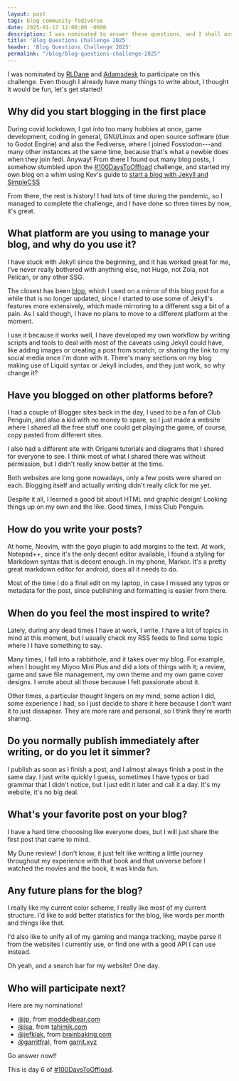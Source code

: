 ```yaml
---
layout: post
tags: blog community fediverse
date: 2025-01-17 12:00:00 -0600
description: I was nominated to answer these questions, and I shall answer.
title: 'Blog Questions Challenge 2025'
header: 'Blog Questions Challenge 2025'
permalink: "/blog/blog-questions-challenge-2025"
---
```


I was nominated by [RLDane](https://rldane.space/blog-questions-challenge-2025.html) and [Adamsdesk](https://www.adamsdesk.com/posts/blog-questions-challenge-2025) to participate on this challenge. Even though I already have many things to write about, I thought it would be fun, let's get started!

## Why did you start blogging in the first place

During covid lockdown, I got into too many hobbies at once, game development, coding in general, GNU/Linux and open source software (due to Godot Engine) and also the Fediverse, where I joined Fosstodon---and many other instances at the same time, because that's what a newbie does when they join fedi.
Anyway! From there I found out many blog posts, I somehow stumbled upon the [#100DaysToOffload](https://100daystooffload.com) challenge, and started my own blog on a whim using Kev's guide to [start a blog with Jekyll and SimpleCSS](https://kevquirk.com/blog/how-to-build-jekyll-site-simple-css)

From there, the rest is history! I had lots of time during the pandemic, so I managed to complete the challenge, and I have done so three times by now, it's great.

## What platform are you using to manage your blog, and why do you use it?

I have stuck with Jekyll since the beginning, and it has worked great for me, I've never really bothered with anything else, not Hugo, not Zola, not Pelican, or any other SSG.

The closest has been [blop](https://gitlab.com/uoou/blop), which I used on a mirror of this blog post for a while that is no longer updated, since I started to use some of Jekyll's features more extensively, which made mirroring to a different ssg a bit of a pain. As I said though, I have no plans to move to a different platform at the moment.

I use it because it works well, I have developed my own workflow by writing scripts and tools to deal with most of the caveats using Jekyll could have, like adding images or creating a post from scratch, or sharing the link to my social media once I'm done with it. There's many sections on my blog making use of Liquid syntax or Jekyll includes, and they just work, so why change it?

## Have you blogged on other platforms before?

I had a couple of Blogger sites back in the day, I used to be a fan of Club Penguin, and also a kid with no money to spare, so I just made a website where I shared all the free stuff one could get playing the game, of course, copy pasted from different sites.

I also had a different site with Origami tutorials and diagrams that I shared for everyone to see. I think most of what I shared there was without permission, but I didn't really know better at the time.

Both websites are long gone nowadays, only a few posts were shared on each. Blogging itself and actually writing didn't really click for me yet. 
 
Despite it all, I learned a good bit about HTML and graphic design! Looking things up on my own and the like. Good times, I miss Club Penguin. 

## How do you write your posts?

At home, Neovim, with the goyo plugin to add margins to the text.
At work, Notepad++, since it's the only decent editor available, I found a styling for Markdown syntax that is decent enough.
In my phone, Markor. It's a pretty great markdown editor for android, does all it needs to do.

Most of the time I do a final edit on my laptop, in case I missed any typos or metadata for the post, since publishing and formatting is easier from there.

## When do you feel the most inspired to write?

Lately, during any dead times I have at work, I write. I have a lot of topics in mind at this moment, but I usually check my RSS feeds to find some topic where I I have something to say.

Many times, I fall into a rabbithole, and it takes over my blog. For example, when I bought my Miyoo Mini Plus and did a lots of things with it; a review, game and save file management, my own theme and my own game cover designs. I wrote about all those because I felt passionate about it.

Other times, a particular thought lingers on my mind, some action I did, some experience I had; so I just decide to share it here because I don't want it to just dissapear. They are more rare and personal, so I think they're worth sharing.

## Do you normally publish immediately after writing, or do you let it simmer?

I publish as soon as I finish a post, and I almost always finish a post in the same day. I just write quickly I guess, sometimes I have typos or bad grammar that I didn't notice, but I just edit it later and call it a day. It's my website, it's no big deal.

## What's your favorite post on your blog?

I have a hard time chooosing like everyone does, but I will just share the first post that came to mind.

My Dune review! I don't know, it just felt like writting a little journey throughout my experience with that book and that universe before I watched the movies and the book, it was kinda fun.

## Any future plans for the blog?

I really like my current color scheme, I really like most of my current structure. I'd like to add better statistics for the blog, like words per month and things like that.

I'd also like to unify all of my gaming and manga tracking, maybe parse it from the websites I currently use, or find one with a good API I can use instead.

Oh yeah, and a search bar for my website! One day.

## Who will participate next?

Here are my nominations!

- [@jp](https://lowkey.zone/@jp), from [moddedbear.com](https://moddedbear.com)
- [@isa](https://thenighthas.me/@isa), from [tahimik.com](https://tahimik.com)
- [@jefklak](https://dosgane.club/@jefklak), from [brainbaking.com](https://brainbaking.com/)
- [@garritfra](https://fosstodon.org/@garritfra)), from [garrit.xyz](https://garrit.xyz)

Go answer now!!

This is day 6 of [#100DaysToOffload](https://100daystooffload.com).